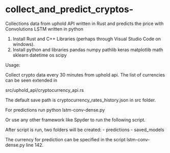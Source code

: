 # collect_and_predict_cryptos-
Collections data from uphold API written in Rust and predicts the price with Convolutions LSTM written in python


1. Install Rust and C++ Libraries (perhaps through Visual Studio Code on windows). 
2. Install python and libraries
pandas
numpy
pathlib
keras
matplotlib
math
sklearn
datetime
os
scipy


Usage:

Collect crypto data every 30 minutes from uphold api. 
The list of currencies can be seen extended in 

src/uphold_api/cryptocurrency_api.rs


The default save path is cryptocurrency_rates_history.json in src folder.


For predictions run 
   python lstm-conv-dense.py


Or use any other framework like Spyder to run the following script.

After script is run, two folders will be created:
	- predictions
	- saved_models


The currency for prediction can be specified in the script lstm-conv-dense.py line 142. 











